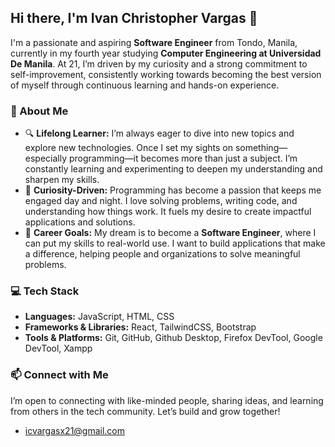 ## Hi there, I'm Ivan Christopher Vargas 👋

I'm a passionate and aspiring **Software Engineer** from Tondo, Manila, currently in my fourth year studying **Computer Engineering at Universidad De Manila**. At 21, I’m driven by my curiosity and a strong commitment to self-improvement, consistently working towards becoming the best version of myself through continuous learning and hands-on experience.

### 🌱 About Me

- 🔍 **Lifelong Learner:** I’m always eager to dive into new topics and explore new technologies. Once I set my sights on something—especially programming—it becomes more than just a subject. I’m constantly learning and experimenting to deepen my understanding and sharpen my skills.
- 🌌 **Curiosity-Driven:** Programming has become a passion that keeps me engaged day and night. I love solving problems, writing code, and understanding how things work. It fuels my desire to create impactful applications and solutions.
- 🎯 **Career Goals:** My dream is to become a **Software Engineer**, where I can put my skills to real-world use. I want to build applications that make a difference, helping people and organizations to solve meaningful problems.

### 💻 Tech Stack

- **Languages:** JavaScript, HTML, CSS
- **Frameworks & Libraries:** React, TailwindCSS, Bootstrap
- **Tools & Platforms:** Git, GitHub, Github Desktop, Firefox DevTool, Google DevTool, Xampp

### 📫 Connect with Me

I’m open to connecting with like-minded people, sharing ideas, and learning from others in the tech community. Let’s build and grow together!
- icvargasx21@gmail.com
